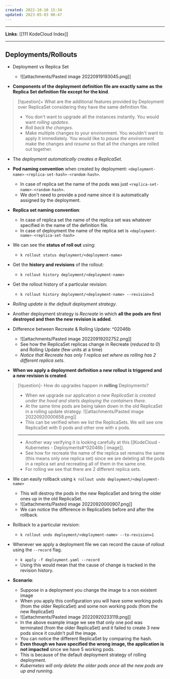 ```yaml
---
created: 2022-10-10 15:34
updated: 2023-05-03 08:47
---
```

---
**Links**: [[111 KodeCloud Index]]

---
## Deployments/Rollouts
- Deployment vs Replica Set
	- ![[attachments/Pasted image 20220919193045.png]]

- **Components of the deployment definition file are exactly same as the Replica Set definition file except for the kind**.

> [!question]+ What are the additional features provided by Deployment over ReplicaSet considering they have the same definition file.
> - You don't want to upgrade all the instances instantly. You would want *rolling updates*. 
> - *Roll back the changes*.
> - Make multiple changes to your environment. You wouldn't want to apply it immediately. You would like to *pause the environment* make the changes and *resume* so that all the changes are rolled out together.

- The *deployment automatically creates a ReplicaSet*.
- **Pod naming convention** when created by deployment: `<deployment-name>-<replica-set-hash>-<random-hash>`.
	- In case of replica set the name of the pods was just `<replica-set-name>-<random-hash>`.
	- We don't need to provide a pod name since it is automatically assigned by the deployment.
- **Replica set naming convention**:
	- In case of replica set the name of the replica set was whatever specified in the name of the definition file.
	- In case of deployment the name of the replica set is `<deployment-name>-<replica-set-hash>`
- We can see the **status of roll out** using: 
	- `k rollout status deployment/<deployment-name>`
- Get the **history and revisions** of the rollout: 
	- `k rollout history deployment/<deployment-name>`
- Get the rollout history of a particular revision: 
	- `k rollout history deployment/<deployment-name> --revision=3`
- *Rolling update is the default deployment strategy*.
- Another deployment strategy is *Recreate* in which **all the pods are first destroyed and then the new revision is added**.

- Difference between Recreate & Rolling Update:  ^02046b
	- ![[attachments/Pasted image 20220919202752.png]]
	- See how the ReplicaSet replicas change in Recreate (*reduced to 0*) and Rolling Update (few units at a time)
	- *Notice that Recreate has only 1 replica set where as rolling has 2 different replica sets*.
- **When we apply a deployment definition a new rollout is triggered and a new revision is created**.

> [!question]- How do upgrades happen in **rolling** Deployments?
> - When we upgrade our application *a new ReplicaSet is created under the hood and starts deploying the containers there*. 
> - At the same time pods are being taken down in the old ReplicaSet in a rolling update strategy.
> ![[attachments/Pasted image 20220920000658.png]]
> - This can be verified when we list the ReplicaSets. We will see one ReplicaSet with 0 pods and other one with x pods.
> ---
> - Another way verifying it is looking carefully at this [[KodeCloud - Kubernetes - Deployments#^02046b | image]]. 
> - See how for recreate the name of the replica set remains the same (this means only one replica set) since we are deleting all the pods in a replica set and recreating all of them in the same one.
> - For rolling we see that there are 2 different replica sets.

- We can easily rollback using `k rollout undo deployment/<deployment-name>`
	- This will destroy the pods in the new ReplicaSet and bring the older ones up in the old ReplicaSet.
	- ![[attachments/Pasted image 20220920000907.png]]
	- We can notice the difference in ReplicaSets before and after the rollback.
- Rollback to a particular revision:
	- `k rollout undo deployment/<deployment-name> --to-revision=1`

- Whenever we apply a deployment file we can record the cause of rollout using the `--record` flag.
	- `k apply -f deployment.yaml --record`
	- Using this would mean that the cause of change is tracked in the revision history.

- **Scenario**: 
	- Suppose in a deployment you change the image to a non existent image
	- When you apply this configuration you will have some working pods (from the older ReplicaSet) and some non working pods (from the new ReplicaSet)
	- ![[attachments/Pasted image 20220920233119.png]]
	- In the above example image we see that only one pod was terminated (from the older ReplicaSet) and it failed to create 3 new pods since it couldn't pull the image.
	- You can notice the different ReplicaSet by comparing the hash.
	- **Even though we have specified the wrong image, the application is not impacted** since we have 5 working pods.
	- This is because of the default deployment strategy of rolling deployment.
	- *Kubernetes will only delete the older pods once all the new pods are up and running*.